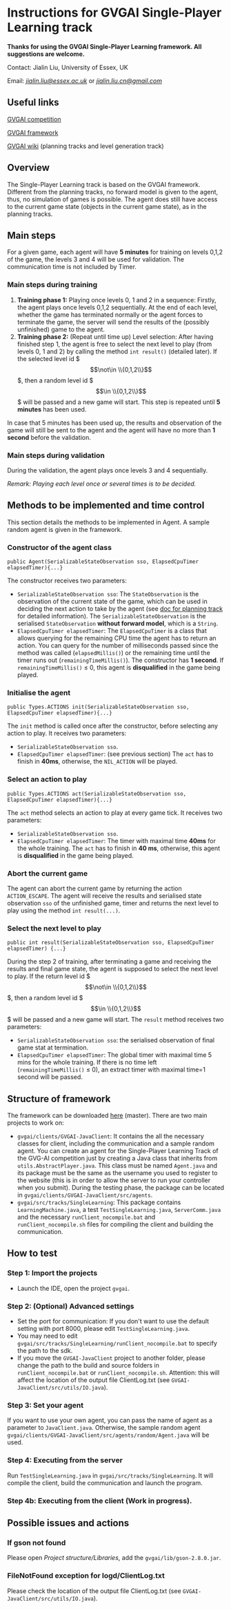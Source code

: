 # Instructions for GVGAI Single-Player Learning track
**Thanks for using the GVGAI Single-Player Learning framework. All suggestions are welcome.** 

Contact: Jialin Liu, University of Essex, UK

Email: *jialin.liu@essex.ac.uk* or *jialin.liu.cn@gmail.com*

## Useful links
[GVGAI competition](http://www.gvgai.net/)

[GVGAI framework](https://github.com/EssexUniversityMCTS/gvgai)

[GVGAI wiki](https://github.com/EssexUniversityMCTS/gvgai/wiki) (planning tracks and level generation track)

## Overview
The Single-Player Learning track is based on the GVGAI framework. Different from the planning tracks, no forward model is given to the agent, thus, no simulation of games is possible. The agent does still have access to the current game state (objects in the current game state), as in the planning tracks.

## Main steps
For a given game, each agent will have **5 minutes** for training on levels 0,1,2 of the game, the levels 3 and 4 will be used for validation. The communication time is not included by Timer.
### Main steps during training
1. **Training phase 1:** Playing once levels 0, 1 and 2 in a sequence: Firstly, the agent plays once levels 0,1,2 sequentially. At the end of each level, whether the game has terminated normally or the agent forces to terminate the game, the server will send the results of the (possibly unfinished) game to the agent.
2. **Training phase 2:** (Repeat until time up) Level selection: After having finished step 1, the agent is free to select the next level to play (from levels 0, 1 and 2) by calling the method `int result()` (detailed later). If the selected level id $$$\not\in \\{0,1,2\\}$$$, then a random level id $$$\in \\{0,1,2\\}$$$ will be passed and a new game will start. This step is repeated until **5 minutes** has been used.

In case that 5 minutes has been used up, the results and observation of the game will still be sent to the agent and the agent will have no more than **1 second** before the validation.

### Main steps during validation
During the validation, the agent plays once levels 3 and 4 sequentially.

*Remark: Playing each level once or several times is to be decided.*

## Methods to be implemented and time control
This section details the methods to be implemented in Agent.
A sample random agent is given in the framework.
### Constructor of the agent class
    public Agent(SerializableStateObservation sso, ElapsedCpuTimer elapsedTimer){...}
The constructor receives two parameters:

* `SerializableStateObservation sso`: The `StateObservation` is the observation of the current state of the game, which can be used in deciding the next action to take by the agent (see [doc for planning track](https://github.com/EssexUniversityMCTS/gvgai/wiki/Creating-Controllers) for detailed information). The `SerializableStateObservation` is the serialised `StateObservation` **without forward model**, which is a `String`.
* `ElapsedCpuTimer elapsedTimer`: The `ElapsedCpuTimer` is a class that allows querying for the remaining CPU time the agent has to return an action. You can query for the number of milliseconds passed since the method was called (`elapsedMillis()`) or the remaining time until the timer runs out (`remainingTimeMillis()`).
The constructor has **1 second**. If `remainingTimeMillis()` ≤ 0, this agent is **disqualified** in the game being played.

### Initialise the agent
    public Types.ACTIONS init(SerializableStateObservation sso, ElapsedCpuTimer elapsedTimer){...}
The `init` method is called once after the constructor, before selecting any action to play. It receives two parameters:

* `SerializableStateObservation sso`.
* `ElapsedCpuTimer elapsedTimer`: (see previous section) The `act` has to finish in **40ms**, otherwise, the `NIL_ACTION` will be played.

### Select an action to play
    public Types.ACTIONS act(SerializableStateObservation sso, ElapsedCpuTimer elapsedTimer){...}
The `act` method selects an action to play at every game tick. It receives two parameters:

* `SerializableStateObservation sso`.
* `ElapsedCpuTimer elapsedTimer`: The timer with maximal time **40ms** for the whole training. The `act` has to finish in **40 ms**, otherwise, this agent is **disqualified** in the game being played.

### Abort the current game
The agent can abort the current game by returning the action `ACTION_ESCAPE`. The agent will receive the results and serialised state observation `sso` of the unfinished game, timer and returns the next level to play using the method `int result(...)`.

### Select the next level to play
    public int result(SerializableStateObservation sso, ElapsedCpuTimer elapsedTimer) {...}
During the step 2 of training, after terminating a game and receiving the results and final game state, the agent is supposed to select the next level to play. If the return level id $$$\not\in \\{0,1,2\\}$$$, then a random level id $$$\in \\{0,1,2\\}$$$ will be passed and a new game will start. The `result` method receives two parameters:

* `SerializableStateObservation sso`: the serialised observation of final game stat at termination.
* `ElapsedCpuTimer elapsedTimer`: The global timer with maximal time 5 mins for the whole training. If there is no time left (`remainingTimeMillis()` ≤ 0), an extract timer with maximal time=1 second will be passed.

## Structure of framework
The framework can be downloaded [here](https://github.com/EssexUniversityMCTS/gvgai) (master). There are two main projects to work on:

* `gvgai/clients/GVGAI-JavaClient`: It contains the all the necessary classes for client, including the communication and a sample random agent. You can create an agent for the Single-Player Learning Track of the GVG-AI competition just by creating a Java class that inherits from `utils.AbstractPlayer.java`. This class must be named `Agent.java` and its package must be the same as the username you used to register to the website (this is in order to allow the server to run your controller when you submit). 
During the testing phase, the package can be located in `gvgai/clients/GVGAI-JavaClient/src/agents`.
* `gvgai/src/tracks/SingleLearning`: This package contains `LearningMachine.java`, a test `TestSingleLearning.java`, `ServerComm.java` and the necessary `runClient_nocompile.bat` and `runClient_nocompile.sh` files for compiling the client and building the communication.

## How to test
### Step 1: Import the projects
* Launch the IDE, open the project `gvgai`.

### Step 2: (Optional) Advanced settings
* Set the port for communication: If you don't want to use the default setting with port 8000, please edit `TestSingleLearning.java`.
* You may need to edit `gvgai/src/tracks/SingleLearning/runClient_nocompile.bat` to specify the path to the sdk.
* If you move the `GVGAI-JavaClient` project to another folder, please change the path to the build and source folders in `runClient_nocompile.bat` or `runClient_nocompile.sh`. Attention: this will affect the location of the output file ClientLog.txt (see `GVGAI-JavaClient/src/utils/IO.java`).

### Step 3: Set your agent
If you want to use your own agent, you can pass the name of agent as a parameter to `JavaClient.java`. Otherwise, the sample random agent `gvgai/clients/GVGAI-JavaClient/src/agents/random/Agent.java` will be used.

### Step 4: Executing from the server
Run `TestSingleLearning.java` in `gvgai/src/tracks/SingleLearning`. It will compile the client, build the communication and launch the program.

### Step 4b: Executing from the client (Work in progress).


## Possible issues and actions
### If gson not found
Please open *Project structure/Libraries*, add the `gvgai/lib/gson-2.8.0.jar`. 
### FileNotFound exception for logd/ClientLog.txt
Please check the location of the output file ClientLog.txt (see `GVGAI-JavaClient/src/utils/IO.java`).
